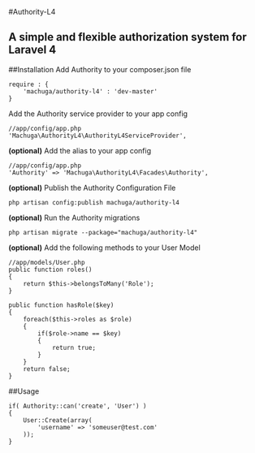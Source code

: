#Authority-L4
## A simple and flexible authorization system for Laravel 4

##Installation
Add Authority to your composer.json file

	require : {
        'machuga/authority-l4' : 'dev-master'
    }

Add the Authority service provider to your app config

	//app/config/app.php
	'Machuga\AuthorityL4\AuthorityL4ServiceProvider',

**(optional)** Add the alias to your app config

	//app/config/app.php
	'Authority' => 'Machuga\AuthorityL4\Facades\Authority',

**(optional)** Publish the Authority Configuration File

	php artisan config:publish machuga/authority-l4

**(optional)** Run the Authority migrations

	php artisan migrate --package="machuga/authority-l4"

**(optional)** Add the following methods to your User Model

	//app/models/User.php
	public function roles()
    {
        return $this->belongsToMany('Role');
    }

	public function hasRole($key)
	{
		foreach($this->roles as $role)
		{
			if($role->name == $key)
			{
				return true;
			}
		}
		return false;
	}

##Usage

	if( Authority::can('create', 'User') )
	{
		User::Create(array(
			'username' => 'someuser@test.com'
		));	
	}